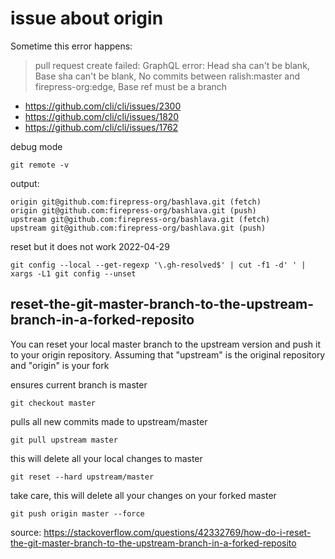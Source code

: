 # issue about origin

Sometime this error happens:

> pull request create failed: GraphQL error: Head sha can't be blank, Base sha can't be blank, No commits between ralish:master and firepress-org:edge, Base ref must be a branch

- https://github.com/cli/cli/issues/2300
- https://github.com/cli/cli/issues/1820
- https://github.com/cli/cli/issues/1762

debug mode

`git remote -v`

output:

```
origin git@github.com:firepress-org/bashlava.git (fetch)
origin git@github.com:firepress-org/bashlava.git (push)
upstream git@github.com:firepress-org/bashlava.git (fetch)
upstream git@github.com:firepress-org/bashlava.git (push)
```

reset but it does not work 2022-04-29

`git config --local --get-regexp '\.gh-resolved$' | cut -f1 -d' ' | xargs -L1 git config --unset`

## reset-the-git-master-branch-to-the-upstream-branch-in-a-forked-reposito

You can reset your local master branch to the upstream version and push it to your origin repository. Assuming that "upstream" is the original repository and "origin" is your fork

ensures current branch is master

`git checkout master`

pulls all new commits made to upstream/master

`git pull upstream master`

this will delete all your local changes to master

`git reset --hard upstream/master`

take care, this will delete all your changes on your forked master

`git push origin master --force`

source: https://stackoverflow.com/questions/42332769/how-do-i-reset-the-git-master-branch-to-the-upstream-branch-in-a-forked-reposito

